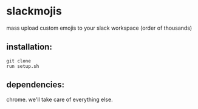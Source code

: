 # slackmojis

mass upload custom emojis to your slack workspace (order of thousands)

## installation:

```
git clone
run setup.sh
```
## dependencies:

chrome. we'll take care of everything else.

